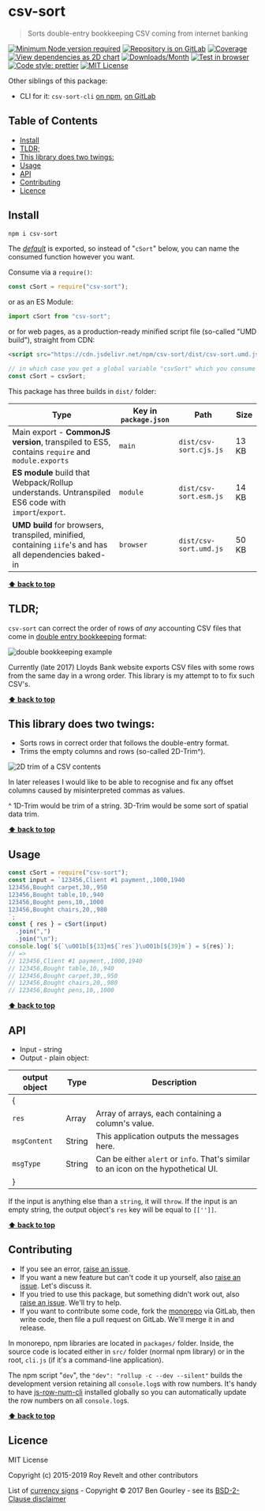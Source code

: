 # csv-sort

> Sorts double-entry bookkeeping CSV coming from internet banking

[![Minimum Node version required][node-img]][node-url]
[![Repository is on GitLab][gitlab-img]][gitlab-url]
[![Coverage][cov-img]][cov-url]
[![View dependencies as 2D chart][deps2d-img]][deps2d-url]
[![Downloads/Month][downloads-img]][downloads-url]
[![Test in browser][runkit-img]][runkit-url]
[![Code style: prettier][prettier-img]][prettier-url]
[![MIT License][license-img]][license-url]

Other siblings of this package:

- CLI for it: `csv-sort-cli` [on npm](https://www.npmjs.com/package/csv-sort-cli), [on GitLab](https://gitlab.com/codsen/codsen/tree/master/packages/csv-sort-cli)

## Table of Contents

- [Install](#install)
- [TLDR;](#tldr)
- [This library does two twings:](#this-library-does-two-twings)
- [Usage](#usage)
- [API](#api)
- [Contributing](#contributing)
- [Licence](#licence)

## Install

```bash
npm i csv-sort
```

The [_default_](https://exploringjs.com/es6/ch_modules.html#_default-exports-one-per-module) is exported, so instead of "`cSort`" below, you can name the consumed function however you want.

Consume via a `require()`:

```js
const cSort = require("csv-sort");
```

or as an ES Module:

```js
import cSort from "csv-sort";
```

or for web pages, as a production-ready minified script file (so-called "UMD build"), straight from CDN:

```html
<script src="https://cdn.jsdelivr.net/npm/csv-sort/dist/csv-sort.umd.js"></script>
```

```js
// in which case you get a global variable "csvSort" which you consume like this:
const cSort = csvSort;
```

This package has three builds in `dist/` folder:

| Type                                                                                                    | Key in `package.json` | Path                   | Size  |
| ------------------------------------------------------------------------------------------------------- | --------------------- | ---------------------- | ----- |
| Main export - **CommonJS version**, transpiled to ES5, contains `require` and `module.exports`          | `main`                | `dist/csv-sort.cjs.js` | 13 KB |
| **ES module** build that Webpack/Rollup understands. Untranspiled ES6 code with `import`/`export`.      | `module`              | `dist/csv-sort.esm.js` | 14 KB |
| **UMD build** for browsers, transpiled, minified, containing `iife`'s and has all dependencies baked-in | `browser`             | `dist/csv-sort.umd.js` | 50 KB |

**[⬆ back to top](#)**

## TLDR;

`csv-sort` can correct the order of rows of _any_ accounting CSV files that come in [double entry bookkeeping](https://en.wikipedia.org/wiki/Double-entry_bookkeeping_system) format:

![double bookkeeping example](https://glcdn.githack.com/codsen/codsen/raw/63d7dc7cee9c957d3dc51d14af99b557c081a250/packages/csv-sort/media/img1.png)

Currently (late 2017) Lloyds Bank website exports CSV files with some rows from the same day in a wrong order. This library is my attempt to to fix such CSV's.

**[⬆ back to top](#)**

## This library does two twings:

- Sorts rows in correct order that follows the double-entry format.
- Trims the empty columns and rows (so-called 2D-Trim^).

![2D trim of a CSV contents](https://glcdn.githack.com/codsen/codsen/raw/63d7dc7cee9c957d3dc51d14af99b557c081a250/packages/csv-sort/media/img2.png)

In later releases I would like to be able to recognise and fix any offset columns caused by misinterpreted commas as values.

^ 1D-Trim would be trim of a string. 3D-Trim would be some sort of spatial data trim.

**[⬆ back to top](#)**

## Usage

```js
const cSort = require("csv-sort");
const input = `123456,Client #1 payment,,1000,1940
123456,Bought carpet,30,,950
123456,Bought table,10,,940
123456,Bought pens,10,,1000
123456,Bought chairs,20,,980
`;
const { res } = cSort(input)
  .join(",")
  .join("\n");
console.log(`${`\u001b[${33}m${`res`}\u001b[${39}m`} = ${res}`);
// =>
// 123456,Client #1 payment,,1000,1940
// 123456,Bought table,10,,940
// 123456,Bought carpet,30,,950
// 123456,Bought chairs,20,,980
// 123456,Bought pens,10,,1000
```

**[⬆ back to top](#)**

## API

- Input - string
- Output - plain object:

| output object | Type   | Description                                                                        |
| ------------- | ------ | ---------------------------------------------------------------------------------- |
| {             |        |
| `res`         | Array  | Array of arrays, each containing a column's value.                                 |
| `msgContent`  | String | This application outputs the messages here.                                        |
| `msgType`     | String | Can be either `alert` or `info`. That's similar to an icon on the hypothetical UI. |
| }             |        |

If the input is anything else than a `string`, it will `throw`.
If the input is an empty string, the output object's `res` key will be equal to `[['']]`.

**[⬆ back to top](#)**

## Contributing

- If you see an error, [raise an issue](<https://gitlab.com/codsen/codsen/issues/new?issue[title]=csv-sort%20package%20-%20put%20title%20here&issue[description]=**Which%20package%20is%20this%20issue%20for**%3A%20%0Acsv-sort%0A%0A**Describe%20the%20issue%20(if%20necessary)**%3A%20%0A%0A%0A%2Fassign%20%40revelt>).
- If you want a new feature but can't code it up yourself, also [raise an issue](<https://gitlab.com/codsen/codsen/issues/new?issue[title]=csv-sort%20package%20-%20put%20title%20here&issue[description]=**Which%20package%20is%20this%20issue%20for**%3A%20%0Acsv-sort%0A%0A**Describe%20the%20issue%20(if%20necessary)**%3A%20%0A%0A%0A%2Fassign%20%40revelt>). Let's discuss it.
- If you tried to use this package, but something didn't work out, also [raise an issue](<https://gitlab.com/codsen/codsen/issues/new?issue[title]=csv-sort%20package%20-%20put%20title%20here&issue[description]=**Which%20package%20is%20this%20issue%20for**%3A%20%0Acsv-sort%0A%0A**Describe%20the%20issue%20(if%20necessary)**%3A%20%0A%0A%0A%2Fassign%20%40revelt>). We'll try to help.
- If you want to contribute some code, fork the [monorepo](https://gitlab.com/codsen/codsen/) via GitLab, then write code, then file a pull request on GitLab. We'll merge it in and release.

In monorepo, npm libraries are located in `packages/` folder. Inside, the source code is located either in `src/` folder (normal npm library) or in the root, `cli.js` (if it's a command-line application).

The npm script "`dev`", the `"dev": "rollup -c --dev --silent"` builds the development version retaining all `console.log`s with row numbers. It's handy to have [js-row-num-cli](https://www.npmjs.com/package/js-row-num-cli) installed globally so you can automatically update the row numbers on all `console.log`s.

**[⬆ back to top](#)**

## Licence

MIT License

Copyright (c) 2015-2019 Roy Revelt and other contributors

List of [currency signs](https://github.com/bengourley/currency-symbol-map) - Copyright © 2017 Ben Gourley - see its [BSD-2-Clause disclaimer](https://opensource.org/licenses/BSD-2-Clause)

[node-img]: https://img.shields.io/node/v/csv-sort.svg?style=flat-square&label=works%20on%20node
[node-url]: https://www.npmjs.com/package/csv-sort
[gitlab-img]: https://img.shields.io/badge/repo-on%20GitLab-brightgreen.svg?style=flat-square
[gitlab-url]: https://gitlab.com/codsen/codsen/tree/master/packages/csv-sort
[cov-img]: https://img.shields.io/badge/coverage-98.94%25-brightgreen.svg?style=flat-square
[cov-url]: https://gitlab.com/codsen/codsen/tree/master/packages/csv-sort
[deps2d-img]: https://img.shields.io/badge/deps%20in%202D-see_here-08f0fd.svg?style=flat-square
[deps2d-url]: http://npm.anvaka.com/#/view/2d/csv-sort
[downloads-img]: https://img.shields.io/npm/dm/csv-sort.svg?style=flat-square
[downloads-url]: https://npmcharts.com/compare/csv-sort
[runkit-img]: https://img.shields.io/badge/runkit-test_in_browser-a853ff.svg?style=flat-square
[runkit-url]: https://npm.runkit.com/csv-sort
[prettier-img]: https://img.shields.io/badge/code_style-prettier-ff69b4.svg?style=flat-square
[prettier-url]: https://prettier.io
[license-img]: https://img.shields.io/badge/licence-MIT-51c838.svg?style=flat-square
[license-url]: https://gitlab.com/codsen/codsen/blob/master/LICENSE
